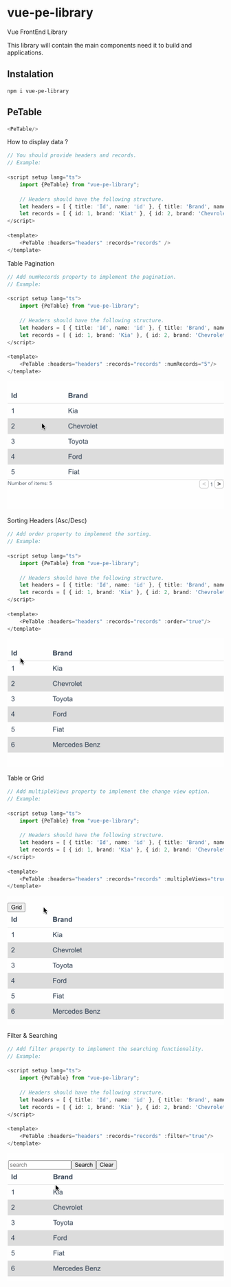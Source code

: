 # vue-pe-library

Vue FrontEnd Library

This library will contain the main components need it to build and applications.

## Instalation
```
npm i vue-pe-library
```

## PeTable
```javascript
<PeTable/>
```

How to display data ?

```typescript
// You should provide headers and records.
// Example: 

<script setup lang="ts">
    import {PeTable} from "vue-pe-library";

    // Headers should have the following structure. 
    let headers = [ { title: 'Id', name: 'id' }, { title: 'Brand', name: 'brand' } ]
    let records = [ { id: 1, brand: 'Kiat' }, { id: 2, brand: 'Chevrolet' }, { id: 3, brand: 'Toyota' } ]
</script>

<template> 
    <PeTable :headers="headers" :records="records" />
</template>
```

Table Pagination 

```typescript
// Add numRecords property to implement the pagination.
// Example: 

<script setup lang="ts">
    import {PeTable} from "vue-pe-library";

    // Headers should have the following structure. 
    let headers = [ { title: 'Id', name: 'id' }, { title: 'Brand', name: 'brand' } ]
    let records = [ { id: 1, brand: 'Kia' }, { id: 2, brand: 'Chevrolet' }, { id: 3, brand: 'Toyota' }, { id: 4, brand: 'Ford' }, { id: 5, brand: 'Fiat' }, { id: 6, brand: 'Mercedes Benz' }  ]
</script>

<template> 
    <PeTable :headers="headers" :records="records" :numRecords="5"/>
</template>
```
![alt text](https://github.com/pedroalejandropt/vue-pe-library/blob/main/assets/pagination.gif "pagination")

Sorting Headers (Asc/Desc)

```typescript
// Add order property to implement the sorting.
// Example: 

<script setup lang="ts">
    import {PeTable} from "vue-pe-library";

    // Headers should have the following structure. 
    let headers = [ { title: 'Id', name: 'id' }, { title: 'Brand', name: 'brand' } ]
    let records = [ { id: 1, brand: 'Kia' }, { id: 2, brand: 'Chevrolet' }, { id: 3, brand: 'Toyota' }, { id: 4, brand: 'Ford' }, { id: 5, brand: 'Fiat' }, { id: 6, brand: 'Mercedes Benz' }  ]
</script>

<template> 
    <PeTable :headers="headers" :records="records" :order="true"/>
</template>
```
![alt text](https://github.com/pedroalejandropt/vue-pe-library/blob/main/assets/order.gif "Sorting")

Table or Grid

```typescript
// Add multipleViews property to implement the change view option.
// Example: 

<script setup lang="ts">
    import {PeTable} from "vue-pe-library";

    // Headers should have the following structure. 
    let headers = [ { title: 'Id', name: 'id' }, { title: 'Brand', name: 'brand' } ]
    let records = [ { id: 1, brand: 'Kia' }, { id: 2, brand: 'Chevrolet' }, { id: 3, brand: 'Toyota' }, { id: 4, brand: 'Ford' }, { id: 5, brand: 'Fiat' }, { id: 6, brand: 'Mercedes Benz' }  ]
</script>

<template> 
    <PeTable :headers="headers" :records="records" :multipleViews="true"/>
</template>
```
![alt text](https://github.com/pedroalejandropt/vue-pe-library/blob/main/assets/changeViews.gif "Table Grid")

Filter & Searching

```typescript
// Add filter property to implement the searching functionality.
// Example: 

<script setup lang="ts">
    import {PeTable} from "vue-pe-library";

    // Headers should have the following structure. 
    let headers = [ { title: 'Id', name: 'id' }, { title: 'Brand', name: 'brand' } ]
    let records = [ { id: 1, brand: 'Kia' }, { id: 2, brand: 'Chevrolet' }, { id: 3, brand: 'Toyota' }, { id: 4, brand: 'Ford' }, { id: 5, brand: 'Fiat' }, { id: 6, brand: 'Mercedes Benz' }  ]
</script>

<template> 
    <PeTable :headers="headers" :records="records" :filter="true"/>
</template>
```
![alt text](https://github.com/pedroalejandropt/vue-pe-library/blob/main/assets/filter.gif "Filter Searching")
